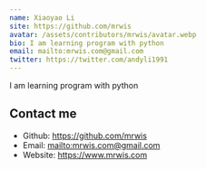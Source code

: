 ```yaml
---
name: Xiaoyao Li
site: https://github.com/mrwis
avatar: /assets/contributors/mrwis/avatar.webp
bio: I am learning program with python
email: mailto:mrwis.com@gmail.com
twitter: https://twitter.com/andyli1991
---
```


I am learning program with python

## Contact me

- Github: <https://github.com/mrwis>
- Email: <mailto:mrwis.com@gmail.com>
- Website: <https://www.mrwis.com>
